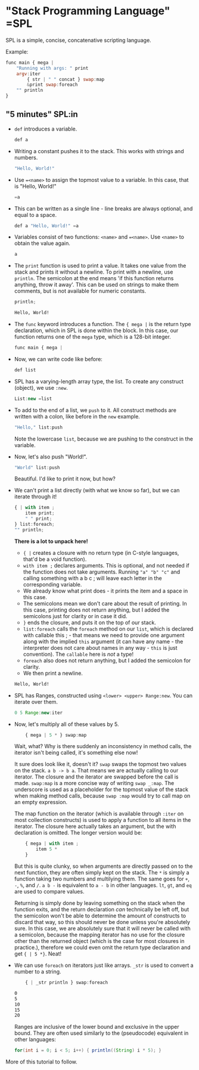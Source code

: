 # "Stack Programming Language" =SPL

SPL is a simple, concise, concatenative scripting language.

Example:
```js
func main { mega | 
    "Running with args: " print
    argv:iter
        { str | " " concat } swap:map
        &print swap:foreach
    "" println
}
```

## "5 minutes" SPL:in


- `def` introduces a variable.
  ```js
  def a
  ```
- Writing a constant pushes it to the stack. This works with strings and numbers.
  ```js
  "Hello, World!"
  ```
- Use `=<name>` to assign the topmost value to a variable. In this case, that is
  "Hello, World!"
  ```js
  =a
  ```
- This can be written as a single line - line breaks are always optional, and
  equal to a space.
  ```js
  def a "Hello, World!" =a
  ```
- Variables consist of two functions: `<name>` and `=<name>`. Use `<name>` to
  obtain the value again.
  ```js
  a
  ```
- The `print` function is used to print a value. It takes one value from the stack
  and prints it without a newline. To print with a newline, use `println`. The
  semicolon at the end means 'if this function returns anything, throw it away'.
  This can be used on strings to make them comments, but is not available for
  numeric constants.
  ```js
  println;
  ```
  ```txt
  Hello, World!
  ```
- The `func` keyword introduces a function. The `{ mega |` is the return type
  declaration, which in SPL is done within the block. In this case, our function
  returns one of the `mega` type, which is a 128-bit integer. 
  ```js
  func main { mega |
  ```
- Now, we can write code like before:
  ```js
  def list
  ```
- SPL has a varying-length array type, the list. To create any construct (object), 
  we use `:new`.
  ```js
  List:new =list
  ```
- To add to the end of a list, we `push` to it. All construct methods are
  written with a colon, like before in the `new` example.
  ```js
  "Hello," list:push
  ```
  Note the lowercase `list`, because we are pushing to the construct in the
  variable.
- Now, let's also push "World!".
  ```js
  "World" list:push
  ```
  Beautiful. I'd like to print it now, but how?
- We can't print a list directly (with what we know so far), but we can iterate
  through it!
  ```js
  { | with item ;
      item print;
      " " print;
  } list:foreach;
  "" println;
  ```
  **There is a lot to unpack here!**
  - `{ |` creates a closure with no return type (in C-style languages, that'd be
    a void function).
  - `with item ;` declares arguments. This is optional, and not needed if the
    function does not take arguments. Running `"a" "b" "c"` and calling
    something with a b c ; will leave each letter in the corresponding variable.
  - We already know what print does - it prints the item and a space in this
    case.
  - The semicolons mean we don't care about the result of printing. In this
    case, printing does not return anything, but I added the semicolons just for
    clarity or in case it did.
  - `}` ends the closure, and puts it on the top of our stack.
  - `list:foreach` calls the `foreach` method on our `list`, which is declared
    with callable this ; - that means we need to provide one argument along with
    the implied `this` argument (it can have any name - the interpreter does not
    care about names in any way - `this` is just convention). The `callable`
    here is *not* a type!
  - `foreach` also does not return anything, but I added the semicolon for
    clarity.
  - We then print a newline.
  ```txt
  Hello, World! 
  ```
- SPL has Ranges, constructed using `<lower> <upper> Range:new`. You can iterate
  over them.
  ```js
  0 5 Range:new:iter
  ```
- Now, let's multiply all of these values by 5.
  ```js
      { mega | 5 * } swap:map
  ```
  Wait, what?
  Why is there suddenly an inconsistency in method calls, the iterator isn't
  being called, it's something else now!

  It sure does look like it, doesn't it? `swap` swaps the topmost two values on
  the stack. `a b -> b a`. That means we are actually calling to our iterator.
  The closure and the iterator are swapped before the call is made. `swap:map`
  is a more concise way of writing `swap _:map`. The underscore is used as a
  placeholder for the topmost value of the stack when making method calls,
  because `swap :map` would try to call map on an empty expression.

  The map function on the iterator (which is available through `:iter` on most
  collection constructs) is used to apply a function to all items in the
  iterator. The closure here actually takes an argument, but the with
  declaration is omitted. The longer version would be:
  ```js
      { mega | with item ;
          item 5 *
      }
  ```
  But this is quite clunky, so when arguments are directly passed on to the next
  function, they are often simply kept on the stack. The `*` is simply a
  function taking two numbers and multilying them. The same goes for `+`, `-`,
  `%`, and `/`. `a b -` is equivalent to `a - b` in other languages. `lt`,
  `gt`, and `eq` are used to compare values.

  Returning is simply done by leaving something on the stack when the function
  exits, and the return declaration *can* technically be left off, but the
  semicolon won't be able to determine the amount of constructs to discard that
  way, so this should never be done unless you're absolutely sure. In this case, 
  we are absolutely sure that it will never be called with a
  semicolon, because the mapping iterator has no use for the closure other than
  the returned object (which is the case for most closures in practice.), 
  therefore we could even omit the return type declaration and get `{ | 5 *}`. 
  Neat!
- We can use `foreach` on iterators just like arrays. `_str` is used to convert
  a number to a string.
  ```js
      { | _str println } swap:foreach
  ```
  ```txt
  0
  5
  10 
  15 
  20
  ```
  Ranges are inclusive of the lower bound and exclusive in the upper bound.
  They are often used similarly to the (pseudocode) equivalent in other
  languages:
  ```java
  for(int i = 0; i < 5; i++) { println((String) i * 5); }
  ```

More of this tutorial to follow.
